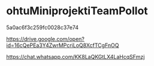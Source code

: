 # ohtuMiniprojektiTeamPollot




5a0ac6f3c259fc0028c37e74

https://drive.google.com/open?id=16cQePEa3Y4ZwrMPcriLoQ8XcfTCgFnOQ


https://chat.whatsapp.com/KK8LaQKGtLX4LaHcqSFmzj
